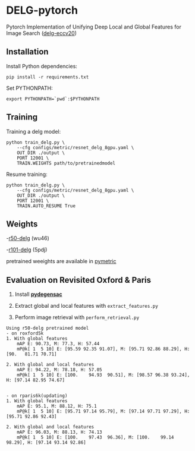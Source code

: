 # DELG-pytorch
Pytorch Implementation of Unifying Deep Local and Global Features for Image Search ([delg-eccv20](https://arxiv.org/pdf/2001.05027.pdf))

## Installation

Install Python dependencies:

```
pip install -r requirements.txt
```

Set PYTHONPATH:

```
export PYTHONPATH=`pwd`:$PYTHONPATH
```

## Training

Training a delg model:

```
python train_delg.py \
    --cfg configs/metric/resnet_delg_8gpu.yaml \
    OUT_DIR ./output \
    PORT 12001 \
    TRAIN.WEIGHTS path/to/pretrainedmodel
```
Resume training: 

```
python train_delg.py \
    --cfg configs/metric/resnet_delg_8gpu.yaml \
    OUT_DIR ./output \
    PORT 12001 \
    TRAIN.AUTO_RESUME True
```

## Weights

-[r50-delg](https://pan.baidu.com/s/1rbB1ZItdMsyCiU5YrUbkCA) (wu46)

-[r101-delg](https://pan.baidu.com/s/1cahOcy9hx23RqHgBcKp1uQ)  (5pdj) 

pretrained weeights are available in [pymetric](https://github.com/feymanpriv/pymetric)


## Evaluation on Revisited Oxford & Paris

1. Install [**pydegensac**](https://github.com/ducha-aiki/pydegensac)

2. Extract global and local features with `extract_features.py`

3. Perform image retrieval with `perform_retrieval.py`


```
Using r50-delg pretrained model
- on roxford5k
1. With global features
    mAP E: 90.73, M: 77.3, H: 57.44
    mP@k[ 1  5 10] E: [95.59 92.35 91.07], M: [95.71 92.86 88.29], H: [90.   81.71 70.71]

2. With global and local features
    mAP E: 94.22, M: 78.18, H: 57.05
    mP@k[ 1  5 10] E: [100.    94.93  90.51], M: [98.57 96.38 93.24], H: [97.14 82.95 74.67]


- on rparis6k(updating)
1. With global features
    mAP E: 95.1, M: 88.12, H: 75.1
    mP@k[ 1  5 10] E: [95.71 97.14 95.79], M: [97.14 97.71 97.29], H: [95.71 92.86 92.43]

2. With global and local features
    mAP E: 96.03, M: 88.13, H: 74.13
    mP@k[ 1  5 10] E: [100.    97.43  96.36], M: [100.    99.14  98.29], H: [97.14 93.14 92.86]